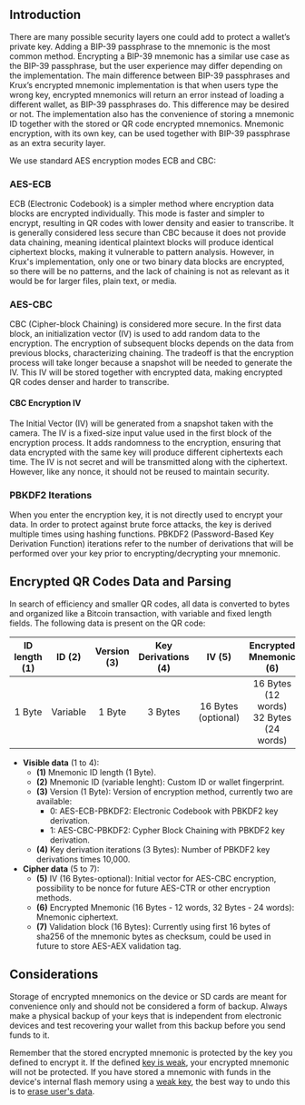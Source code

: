 ## Introduction

There are many possible security layers one could add to protect a wallet’s private key. Adding a BIP-39 passphrase to the mnemonic is the most common method. Encrypting a BIP-39 mnemonic has a similar use case as the BIP-39 passphrase, but the user experience may differ depending on the implementation. The main difference between BIP-39 passphrases and Krux’s encrypted mnemonic implementation is that when users type the wrong key, encrypted mnemonics will return an error instead of loading a different wallet, as BIP-39 passphrases do. This difference may be desired or not. The implementation also has the convenience of storing a mnemonic ID together with the stored or QR code encrypted mnemonics. Mnemonic encryption, with its own key, can be used together with BIP-39 passphrase as an extra security layer.

We use standard AES encryption modes ECB and CBC:

### AES-ECB

ECB (Electronic Codebook) is a simpler method where encryption data blocks are encrypted individually. This mode is faster and simpler to encrypt, resulting in QR codes with lower density and easier to transcribe. It is generally considered less secure than CBC because it does not provide data chaining, meaning identical plaintext blocks will produce identical ciphertext blocks, making it vulnerable to pattern analysis. However, in Krux's implementation, only one or two binary data blocks are encrypted, so there will be no patterns, and the lack of chaining is not as relevant as it would be for larger files, plain text, or media.

### AES-CBC

CBC (Cipher-block Chaining) is considered more secure. In the first data block, an initialization vector (IV) is used to add random data to the encryption. The encryption of subsequent blocks depends on the data from previous blocks, characterizing chaining. The tradeoff is that the encryption process will take longer because a snapshot will be needed to generate the IV. This IV will be stored together with encrypted data, making encrypted QR codes denser and harder to transcribe.

#### CBC Encryption IV

The Initial Vector (IV) will be generated from a snapshot taken with the camera. The IV is a fixed-size input value used in the first block of the encryption process. It adds randomness to the encryption, ensuring that data encrypted with the same key will produce different ciphertexts each time. The IV is not secret and will be transmitted along with the ciphertext. However, like any nonce, it should not be reused to maintain security.

### PBKDF2 Iterations
When you enter the encryption key, it is not directly used to encrypt your data. In order to protect against brute force attacks, the key is derived multiple times using hashing functions. PBKDF2 (Password-Based Key Derivation Function) iterations refer to the number of derivations that will be performed over your key prior to encrypting/decrypting your mnemonic.


## Encrypted QR Codes Data and Parsing
In search of efficiency and smaller QR codes, all data is converted to bytes and organized like a Bitcoin transaction, with variable and fixed length fields. The following data is present on the QR code:

| ID length (1) | ID (2) | Version (3) | Key Derivations (4) | IV (5) | Encrypted Mnemonic (6) | Validation Block (7) |
| :---: | :---: | :---: | :---: | :---: | :---: | :---: |
| 1 Byte | Variable | 1 Byte | 3 Bytes | 16 Bytes <br>(optional) | 16 Bytes (12 words) <br>32 Bytes (24 words) | 16 Bytes |

* **Visible data** (1 to 4):
    * **(1)** Mnemonic ID length (1 Byte).
    * **(2)** Mnemonic ID (variable lenght): Custom ID or wallet fingerprint.
    * **(3)** Version (1 Byte): Version of encryption method, currently two are available:
        - 0: AES-ECB-PBKDF2: Electronic Codebook with PBKDF2 key derivation.
        - 1: AES-CBC-PBKDF2: Cypher Block Chaining with PBKDF2 key derivation.
    * **(4)** Key derivation iterations (3 Bytes): Number of PBKDF2 key derivations times 10,000.
* **Cipher data** (5 to 7):
    * **(5)** IV (16 Bytes-optional): Initial vector for AES-CBC encryption, possibility to be nonce for future 	AES-CTR or other encryption methods.
    * **(6)** Encrypted Mnemonic (16 Bytes - 12 words, 32 Bytes - 24 words): Mnemonic ciphertext.
    * **(7)** Validation block (16 Bytes): Currently using first 16 bytes of sha256 of the mnemonic bytes as checksum, could be used in future to store AES-AEX validation tag.

## Considerations
Storage of encrypted mnemonics on the device or SD cards are meant for convenience only and should not be considered a form of backup. Always make a physical backup of your keys that is independent from electronic devices and test recovering your wallet from this backup before you send funds to it.

Remember that the stored encrypted mnemonic is protected by the key you defined to encrypt it. If the defined [key is weak](https://www.hivesystems.com/blog/are-your-passwords-in-the-green), your encrypted mnemonic will not be protected. If you have stored a mnemonic with funds in the device's internal flash memory using a [weak key](https://www.hivesystems.com/blog/are-your-passwords-in-the-green), the best way to undo this is to [erase user's data](tools.md/#erase-users-data).